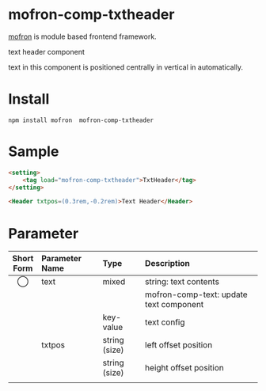 #  mofron-comp-txtheader
[mofron](https://mofron.github.io/mofron/) is module based frontend framework.

text header component

text in this component is positioned centrally in vertical in automatically. 


# Install
```
npm install mofron  mofron-comp-txtheader
```

# Sample
```html
<setting>
    <tag load="mofron-comp-txtheader">TxtHeader</tag>
</setting>

<Header txtpos=(0.3rem,-0.2rem)>Text Header</Header>
```

# Parameter

| Short<br>Form | Parameter Name | Type | Description |
|:-------------:|:---------------|:-----|:------------|
| ◯  | text | mixed | string: text contents |
| | | | mofron-comp-text: update text component |
| | | key-value | text config |
| | txtpos | string (size) | left offset position |
| | | string (size) | height offset position |
| | | |  |

